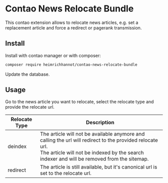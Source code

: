 # Contao News Relocate Bundle

This contao extension allows to relocate news articles, e.g. set a replacement article and force a redirect or pagerank transmission.


## Install

Install with contao manager or with composer: 

```bash
composer require heimrichhannot/contao-news-relocate-bundle
```

Update the database.

## Usage

Go to the news article you want to relocate, select the relocate type and provide the relocate url.

<table>
    <thead>
        <tr>
            <th>Relocate Type</th>
            <th>Description</th>
        </tr>
    </thead>
    <tbody>
        <tr>
            <td>deindex</td>
            <td>
                The article will not be available anymore and calling the url will redirect to the provided relocate url.<br>
                The article will not be indexed by the search indexer and will be removed from the sitemap.
            </td>
        </tr>
        <tr>
            <td>redirect</td>
            <td>The article is still available, but it's canonical url is set to the relocate url.</td>
        </tr>
</table>